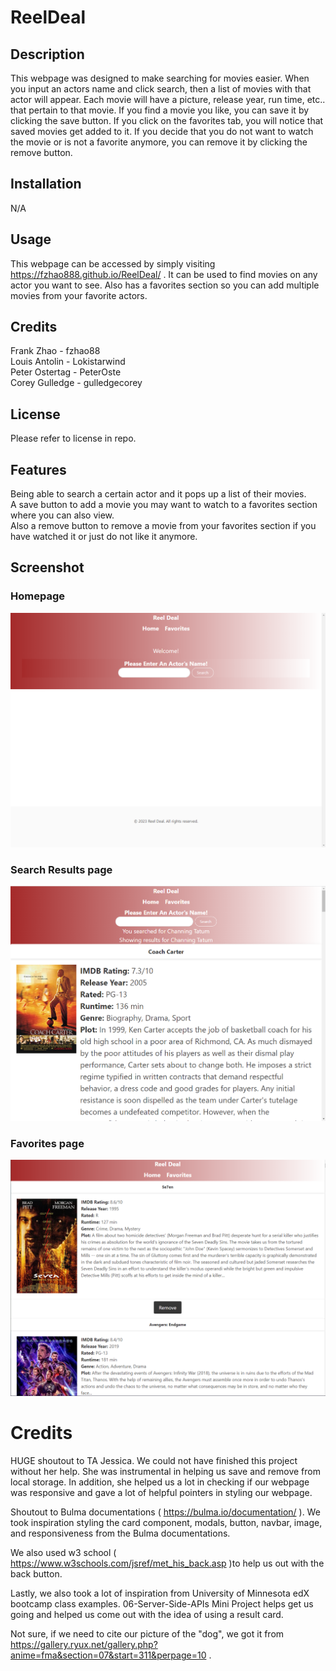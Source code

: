 # ReelDeal

## Description

This webpage was designed to make searching for movies easier. When you input an actors name and click search, then a list of movies with that actor will appear. Each movie will have a picture, release year, run time, etc.. that pertain to that movie. If you find a movie you like, you can save it by clicking the save button. If you click on the favorites tab, you will notice that saved movies get added to it. If you decide that you do not want to watch the movie or is not a favorite anymore, you can remove it by clicking the remove button.

## Installation

N/A

## Usage

This webpage can be accessed by simply visiting https://fzhao888.github.io/ReelDeal/ .  It can be used to find movies on any actor you want to see. Also has a favorites section so you can add multiple movies from your favorite actors.

## Credits

Frank Zhao - fzhao88 <br>
Louis Antolin - Lokistarwind <br>
Peter Ostertag - PeterOste <br>
Corey Gulledge - gulledgecorey <br>

## License

Please refer to license in repo.

## Features

Being able to search a certain actor and it pops up a list of their movies. <br>
A save button to add a movie you may want to watch to a favorites section where you can also view. <br>
Also a remove button to remove a movie from your favorites section if you have watched it or just do not like it anymore. <br>

## Screenshot

### Homepage
![screenshot of Homepage](assets/images/home-page.png) 

### Search Results page
![screenshot of search results](assets/images/search-results.png) 

### Favorites page
![screenshot of favorites](assets/images/favorites-page.png) 
 

# Credits
HUGE shoutout to TA Jessica.  We could not have finished this project without her help.  She was instrumental in helping us save and remove from local storage. 
In addition, she helped us a lot in checking if our webpage was responsive and gave a lot of helpful pointers in styling our webpage.   

Shoutout to Bulma documentations ( https://bulma.io/documentation/ ). We took inspiration styling the card component, modals, button, navbar, image, and responsiveness from the Bulma documentations.    

We also used w3 school ( https://www.w3schools.com/jsref/met_his_back.asp )to help us out with the back button. 

Lastly, we also took a lot of inspiration from University of Minnesota edX bootcamp class examples.  06-Server-Side-APIs Mini Project helps get us going and helped us come out with the idea of using a result card.  

Not sure, if we need to cite our picture of the "dog", we got it from https://gallery.ryux.net/gallery.php?anime=fma&section=07&start=311&perpage=10 .